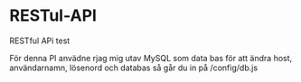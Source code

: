 # RESTul-API
 RESTful APi test
 
 För denna PI anvädne rjag mig utav MySQL som data bas
 för att ändra host, användarnamn, lösenord och databas så går du in på /config/db.js
